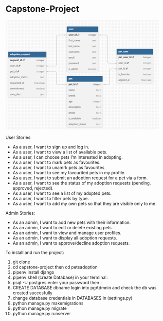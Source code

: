# Capstone-Project

![PET ADOPTION ERD](<Screenshot 2025-10-12 111608.png>)


User Stories:
- As a user, I want to sign up and log in.
- As a user, I want to view a list of available pets.
- As a user, I can choose pets I’m interested in adopting.
- As a user, I want to mark pets as favourites.
- As a user, I want to unamrk pets as favourites.
- As a user, I want to see my favourited pets in my profile.
- As a user, I want to submit an adoption request for a pet via a form.
- As a user, I want to see the status of my adoption requests (pending, approved, rejected).
- As a user, I want to see a list of my adopted pets.
- As a user, I want to filter pets by type.
- As a user, I want to add my own pets so that they are visible only to me.

Admin Stories: 
- As an admin, I want to add new pets with their information.
- As an admin, I want to edit or delete existing pets.
- As an admin, I want to view and manage user profiles.
- As an admin, I want to display all adoption requests.
- As an admin, I want to approve/decline adoption requests.


To install and run the project:
1. git clone 
2. cd capstone-project then cd petsadoption
3. pipenv install django
4. pipenv shell
(create Database)
in your terminal:
5. psql -U postgres 
enter your password then :
6. CREATE DATABASE dbname
login into pgAdmnin and check the db was created succesfully
7. change database credentials in DATABASES in (settings.py) 
8. python manage.py makemigrations
9. python manage.py migrate
10. python manage.py runserver